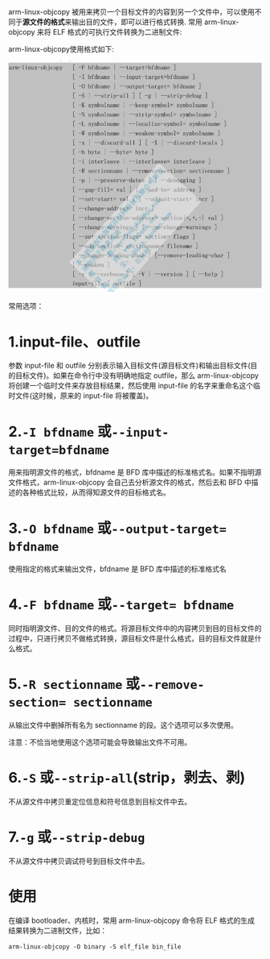 arm-linux-objcopy 被用来拷贝一个目标文件的内容到另一个文件中，可以使用不同于**源文件的格式**来输出目的文件，即可以进行格式转换.
常用 arm-linux-objcopy 来将 ELF 格式的可执行文件转换为二进制文件:

arm-linux-objcopy使用格式如下:

![arm-linux-objcopy选项](image/obj_opt.jpg)


常用选项：

# 1.input-file、outfile
参数 input-file 和 outfile 分别表示输入目标文件(源目标文件)和输出目标文件(目的目标文件)。如果在命令行中没有明确地指定 outfile，那么 arm-linux-objcopy 将创建一个临时文件来存放目标结果，然后使用 input-file 的名字来重命名这个临时文件(这时候，原来的 input-file 将被覆盖)。

# 2.`-I bfdname` 或`--input-target=bfdname`
用来指明源文件的格式，bfdname 是 BFD 库中描述的标准格式名。如果不指明源文件格式，arm-linux-objcopy 会自己去分析源文件的格式，然后去和 BFD 中描述的各种格式比较，从而得知源文件的目标格式名。

# 3.`-O bfdname` 或`--output-target= bfdname`
使用指定的格式来输出文件，bfdname 是 BFD 库中描述的标准格式名

# 4.`-F bfdname` 或`--target= bfdname`
同时指明源文件、目的文件的格式。将源目标文件中的内容拷贝到目的目标文件的过程中，只进行拷贝不做格式转换，源目标文件是什么格式，目的目标文件就是什么格式。

# 5.`-R sectionname` 或`--remove-section= sectionname`
从输出文件中删掉所有名为 sectionname 的段。这个选项可以多次使用。

注意：不恰当地使用这个选项可能会导致输出文件不可用。

# 6.`-S` 或`--strip-all`(strip，剥去、剥)
不从源文件中拷贝重定位信息和符号信息到目标文件中去。

# 7.`-g` 或`--strip-debug`
不从源文件中拷贝调试符号到目标文件中去。


# 使用
在编译 bootloader、内核时，常用 arm-linux-objcopy 命令将 ELF 格式的生成结果转换为二进制文件，比如：

```
arm-linux-objcopy -O binary -S elf_file bin_file
```

